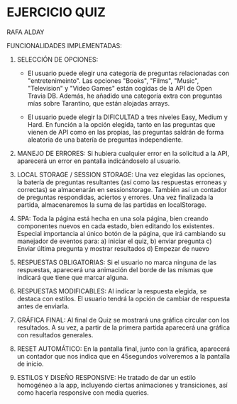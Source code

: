 # EJERCICIO QUIZ

RAFA ALDAY

FUNCIONALIDADES IMPLEMENTADAS:

1. SELECCIÓN DE OPCIONES:

    - El usuario puede elegir una categoría de preguntas relacionadas con "entretenimeinto". Las opciones "Books", "Films", "Music", "Television" y "Video Games" están cogidas de la API de Open Travia DB. Además, he añadido una categoría extra con preguntas mías sobre Tarantino, que están alojadas arrays.

    - El usuario puede elegir la DIFICULTAD a tres niveles Easy, Medium y Hard. En función a la opción elegida, tanto en las preguntas que vienen de API como en las propias, las preguntas saldrán de forma aleatoria de una batería de preguntas independiente.

2. MANEJO DE ERRORES: Si hubiera cualquier error en la solicitud a la API, aparecerá un error en pantalla indicándoselo al usuario.

3. LOCAL STORAGE / SESSION STORAGE: Una vez elegidas las opciones, la batería de preguntas resultantes (así como las respuestas erroneas y correctas) se almacenarán en sessionstorage. También así un contador de preguntas respondidas, aciertos y errores. Una vez finalizada la partida, almacenaremos la suma de las partidas en localStorage.

3. SPA: Toda la página está hecha en una sola página, bien creando componentes nuevos en cada estado, bien editando los existentes. Especial importancia al único botón de la página, que irá cambiando su manejador de eventos para: a) iniciar el quiz, b) enviar pregunta c) Enviar última pregunta y mostrar resultados d) Empezar de nuevo

4. RESPUESTAS OBLIGATORIAS: Si el usuario no marca ninguna de las respuestas, aparecerá una animación del borde de las mismas que indicará que tiene que marcar alguna.

5. RESPUESTAS MODIFICABLES: Al indicar la respuesta elegida, se destaca con estilos. El usuario tendrá la opción de cambiar de respuesta antes de enviarla.

6. GRÁFICA FINAL: Al final de Quiz se mostrará una gráfica circular con los resultados. A su vez, a partir de la primera partida aparecerá una gráfica con resultados generales.

7. RESET AUTOMÁTICO: En la pantalla final, junto con la gráfica, aparecerá un contador que nos indica que en 45segundos volveremos a la pantalla de inicio.

8. ESTILOS Y DISEÑO RESPONSIVE: He tratado de dar un estilo homogéneo a la app, incluyendo ciertas animaciones y transiciones, así como hacerla responsive con media queries.

